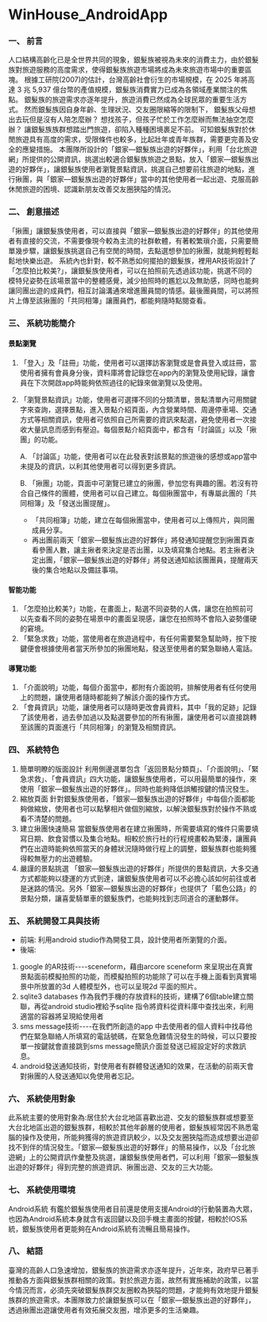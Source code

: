# WinHouse_AndroidApp
### 一、	前言
人口結構高齡化已是全世界共同的現象，銀髮族被視為未來的消費主力，由於銀髮族對旅遊服務的高度需求，使得銀髮族旅遊市場將成為未來旅遊市場中的重要區塊。
根據工研院(2007)的估計，台灣高齡社會衍生的市場規模，在 2025 年將高達 3 兆 5,937 億台幣的產值規模，銀髮族消費實力已成為各領域產業關注的焦點。
銀髮族的旅遊需求亦逐年提升，旅遊消費已然成為全球民眾的重要生活方式。
然而銀髮族因自身年齡、生理狀況、交友圈限縮等的限制下，
銀髮族父母想出去玩但是沒有人陪怎麼辦？
想找孩子，但孩子忙於工作怎麼辦而無法抽空怎麼辦？
讓銀髮族族群想踏出門旅遊，卻陷入種種困境裹足不前。
可知銀髮族對於休閒旅遊具有高度的需求，受限條件也較多，比起壯年或青年族群，需要更完善及安全的應變措施。
本團隊所設計的「銀家—銀髮族出遊的好夥伴」，利用「台北旅遊網」所提供的公開資訊，挑選出較適合銀髮族旅遊之景點，放入「銀家—銀髮族出遊的好夥伴」，讓銀髮族使用者瀏覽景點資訊，挑選自己想要前往旅遊的地點，進行揪團，與「銀家—銀髮族出遊的好夥伴」當中的其他使用者一起出遊、克服高齡休閒旅遊的困境、認識新朋友改善交友圈狹隘的情況。
### 二、	創意描述
  「揪團」讓銀髮族使用者，可以直接與「銀家—銀髮族出遊的好夥伴」的其他使用者有直接的交流，不需要像現今較為主流的社群軟體，有著較繁瑣介面，只需要簡單幾步驟，讓銀髮族挑選自己有空閒的時間，去點選想參加的揪團，就能夠輕輕鬆鬆地快樂出遊。
  系統內也針對，較不熟悉如何擺拍的銀髮族，裡用AR技術設計了「怎麼拍比較美?」，讓銀髮族使用者，可以在拍照前先透過該功能，挑選不同的模特兒姿勢在該場景當中的整體感覺，減少拍照時的尷尬以及無助感，同時也能夠讓同團出遊的成員們，相互討論溝通來增進團員間的情感。最後團員間，可以將照片上傳至該揪團的「共同相簿」讓團員們，都能夠隨時點閱查看。

### 三、	系統功能簡介
#### 景點瀏覽
1.	「登入」及「註冊」功能，使用者可以選擇訪客瀏覽或是會員登入或註冊，當使用者擁有會員身分後，資料庫將會記錄您在app內的瀏覽及使用紀錄，讓會員在下次開啟app時能夠依照過往的紀錄來做瀏覽以及使用。
2.	「瀏覽景點資訊」功能，使用者可選擇不同的分類清單，景點清單內可用關鍵字來查詢，選擇景點，進入景點介紹頁面，內含營業時間、周邊停車場、交通方式等相關資訊，使用者可依照自己所需要的資訊來點選，避免使用者一次接收大量訊息而感到有壓迫。每個景點介紹頁面中，都含有「討論區」以及「揪團」的功能。

    A. 「討論區」功能，使用者可以在此發表對該景點的旅遊後的感想或app當中未提及的資訊，以利其他使用者可以得到更多資訊。
    
    B. 「揪團」功能，頁面中可瀏覽已建立的揪團，參加您有興趣的團。若沒有符合自己條件的團體，使用者可以自己建立。每個揪團當中，有專屬此團的「共同相簿」及「發送出團提醒」。
    * 「共同相簿」功能，建立在每個揪團當中，使用者可以上傳照片，與同團成員分享。
    * 再出團前兩天「銀家—銀髮族出遊的好夥伴」將發通知提醒您到揪團頁查看參團人數，讓主揪者來決定是否出團，以及填寫集合地點。若主揪者決定出團，「銀家—銀髮族出遊的好夥伴」將發送通知給該團團員，提醒兩天後的集合地點以及備註事項。
#### 智能功能
1.	「怎麼拍比較美?」功能，在畫面上，點選不同姿勢的人偶，讓您在拍照前可以先查看不同的姿勢在場景中的畫面呈現感，讓您在拍照時不會陷入姿勢僵硬的窘境。
2.	「緊急求救」功能，當使用者在旅遊過程中，有任何需要緊急幫助時，按下按鍵便會根據使用者當天所參加的揪團地點，發送至使用者的緊急聯絡人電話。
#### 導覽功能
1.	「介面說明」功能，每個介面當中，都附有介面說明，排解使用者有任何使用上的問題，讓使用者隨時都能夠了解該介面的操作方式。
2.	「會員資訊」功能，讓使用者可以隨時更改會員資料，其中「我的足跡」記錄了該使用者，過去參加過以及點選要參加的所有揪團，讓使用者可以直接跳轉至該團的頁面進行「共同相簿」的瀏覽及相關資訊。

### 四、	系統特色
1. 簡單明瞭的版面設計
利用側邊選單包含「返回景點分類頁」、「介面說明」、「緊急求救」、「會員資訊」四大功能，讓銀髮族使用者，可以用最簡單的操作，來使用「銀家—銀髮族出遊的好夥伴」。同時也能夠降低誤觸按鍵的情況發生。
2. 縮放頁面
針對銀髮族使用者，「銀家—銀髮族出遊的好夥伴」中每個介面都能夠做縮放，使用者也可以點擊相片做個別縮放，以解決銀髮族對於操作不熟或看不清楚的問題。
3. 建立揪團快速簡易
當銀髮族使用者在建立揪團時，所需要填寫的條件只需要填寫日期、飲食習慣以及集合地點。相較於旅行社的行程規畫較為緊湊，讓團員們在出遊時能夠依照當天的身體狀況隨時做行程上的調整，銀髮族群也能夠獲得較無壓力的出遊體驗。
4. 嚴謹的景點挑選
「銀家—銀髮族出遊的好夥伴」所提供的景點資訊，大多交通方式都能夠以捷運的方式到達，讓銀髮族使用者可以不必擔心該如何前往或者是迷路的情況。另外「銀家—銀髮族出遊的好夥伴」也提供了「藍色公路」的景點分類，讓喜愛騎單車的銀髮族們，也能夠找到志同道合的運動夥伴。
### 五、	系統開發工具與技術
* 前端:
利用android studio作為開發工具，設計使用者所瀏覽的介面。
* 後端:
1.	google 的AR技術----sceneform，藉由arcore sceneform 來呈現出在真實景點面前模擬拍照的功能，而模擬拍照的功能除了可以在手機上面看到真實場景中所放置的3d 人體模型外，也可以呈現2d 平面的照片。
2.	sqlite3 databases 作為我們手機的存放資料的技術，建構了6個table建立關聯，再從android studio裡給予sqlite 指令將資料從資料庫中查找出來，利用適當的容器將呈現給使用者
3.	sms message技術----在我們所創造的app 中去使用者的個人資料中找尋他們在緊急聯絡人所填寫的電話號碼，在緊急危難情況發生的時候，可以只要按單一按鍵就會直接跳到sms message簡訊介面並發送已經設定好的求救訊息。
4.	android發送通知技術，對使用者有群體發送通知的效果，在活動的前兩天會對揪團的人發送通知以免使用者忘記。

### 六、	系統使用對象
  此系統主要的使用對象為:居住於大台北地區喜歡出遊、交友的銀髮族群或想要至大台北地區出遊的銀髮族群，相較於其他年齡層的使用者，銀髮族經常因不熟悉電腦的操作及使用，所能夠獲得的旅遊資訊較少，以及交友圈狹隘而造成想要出遊卻找不到伴的情況發生。「銀家—銀髮族出遊的好夥伴」的簡易操作，以及「台北旅遊網」上的公開資訊作彙整及挑選，讓銀髮族使用者們，可以利用「銀家—銀髮族出遊的好夥伴」得到完整的旅遊資訊、揪團出遊、交友的三大功能。

### 七、	系統使用環境
Android系統
  有鑑於銀髮族使用者目前還是使用支援Android的行動裝置為大眾，也因為Android系統本身就含有返回鍵以及回手機主畫面的按鍵，相較於IOS系統，銀髮族使用者更能夠在Android系統有流暢且簡易操作。

### 八、	結語
  臺灣的高齡人口急速增加，銀髮族的旅遊需求亦逐年提升，近年來，政府早已著手推動各方面與銀髮族群相關的政策。對於旅遊方面，故然有實施補助的政策，以當今情況而言，必須先突破銀髮族群交友圈較為狹隘的問題，才能夠有效地提升銀髮族群的旅遊需求。本團隊致力於讓銀髮族可以在「銀家—銀髮族出遊的好夥伴」，透過揪團出遊讓使用者有效拓展交友圈，增添更多的生活樂趣。
